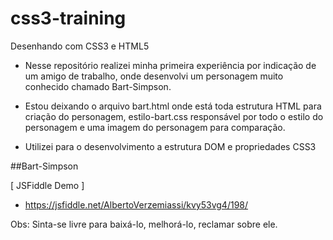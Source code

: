 # css3-training

Desenhando com CSS3 e HTML5


* Nesse repositório realizei minha primeira experiência por indicação de um amigo de trabalho, onde desenvolvi um personagem muito conhecido chamado Bart-Simpson.

* Estou deixando o arquivo bart.html onde está toda estrutura HTML para criação do personagem, estilo-bart.css responsável por todo o estilo do personagem e uma imagem do personagem para comparação.

* Utilizei para o desenvolvimento a estrutura DOM e propriedades CSS3

 ##Bart-Simpson

[ JSFiddle Demo ] 

 - https://jsfiddle.net/AlbertoVerzemiassi/kvy53vg4/198/

Obs:  Sinta-se livre para baixá-lo, melhorá-lo, reclamar sobre ele.
